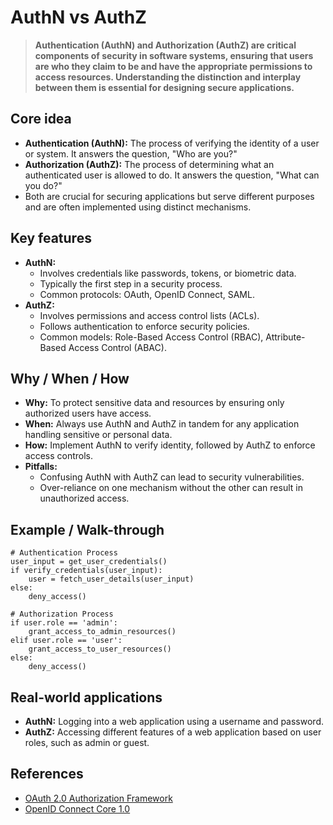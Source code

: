 # AuthN vs AuthZ

> **Authentication (AuthN) and Authorization (AuthZ) are critical components of security in software systems, ensuring that users are who they claim to be and have the appropriate permissions to access resources. Understanding the distinction and interplay between them is essential for designing secure applications.**

## Core idea
- **Authentication (AuthN):** The process of verifying the identity of a user or system. It answers the question, "Who are you?"
- **Authorization (AuthZ):** The process of determining what an authenticated user is allowed to do. It answers the question, "What can you do?"
- Both are crucial for securing applications but serve different purposes and are often implemented using distinct mechanisms.

## Key features
- **AuthN:**
  - Involves credentials like passwords, tokens, or biometric data.
  - Typically the first step in a security process.
  - Common protocols: OAuth, OpenID Connect, SAML.
- **AuthZ:**
  - Involves permissions and access control lists (ACLs).
  - Follows authentication to enforce security policies.
  - Common models: Role-Based Access Control (RBAC), Attribute-Based Access Control (ABAC).

## Why / When / How
- **Why:** To protect sensitive data and resources by ensuring only authorized users have access.
- **When:** Always use AuthN and AuthZ in tandem for any application handling sensitive or personal data.
- **How:** Implement AuthN to verify identity, followed by AuthZ to enforce access controls.
- **Pitfalls:**
  - Confusing AuthN with AuthZ can lead to security vulnerabilities.
  - Over-reliance on one mechanism without the other can result in unauthorized access.

## Example / Walk-through
```pseudo
# Authentication Process
user_input = get_user_credentials()
if verify_credentials(user_input):
    user = fetch_user_details(user_input)
else:
    deny_access()

# Authorization Process
if user.role == 'admin':
    grant_access_to_admin_resources()
elif user.role == 'user':
    grant_access_to_user_resources()
else:
    deny_access()
```

## Real-world applications
- **AuthN:** Logging into a web application using a username and password.
- **AuthZ:** Accessing different features of a web application based on user roles, such as admin or guest.

## References
- [OAuth 2.0 Authorization Framework](https://datatracker.ietf.org/doc/html/rfc6749)
- [OpenID Connect Core 1.0](https://openid.net/specs/openid-connect-core-1_0.html)